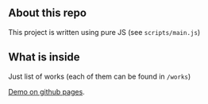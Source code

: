 ## About this repo
This project is written using pure JS (see `scripts/main.js`) 

## What is inside
Just list of works (each of them can be found in `/works`)

[Demo on github pages](http://mkozhukharenko.github.io/).